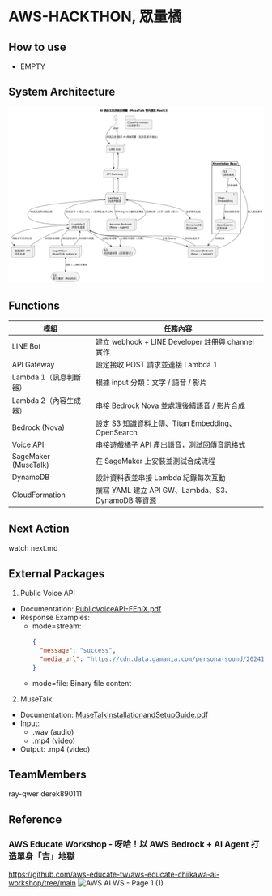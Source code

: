 # AWS-HACKTHON, 眾量橘

## How to use
- EMPTY


## System Architecture
![image](https://github.com/ray-qwer/AWS-Hackthon/blob/master/架構圖.png)

## Functions
| 模組 | 任務內容 |
|------|----------|
| LINE Bot | 建立 webhook + LINE Developer 註冊與 channel 實作 |
| API Gateway | 設定接收 POST 請求並連接 Lambda 1 |
| Lambda 1（訊息判斷器） | 根據 input 分類：文字 / 語音 / 影片 |
| Lambda 2（內容生成器） | 串接 Bedrock Nova 並處理後續語音 / 影片合成 |
| Bedrock (Nova) | 設定 S3 知識資料上傳、Titan Embedding、OpenSearch |
| Voice API | 串接遊戲橘子 API 產出語音，測試回傳音訊格式 |
| SageMaker (MuseTalk) | 在 SageMaker 上安裝並測試合成流程 |
| DynamoDB | 設計資料表並串接 Lambda 紀錄每次互動 |
| CloudFormation | 撰寫 YAML 建立 API GW、Lambda、S3、DynamoDB 等資源 |

## Next Action
watch next.md


## External Packages
1. Public Voice API
- Documentation: [PublicVoiceAPI-FEniX.pdf](https://reurl.cc/4L1MEK)
- Response Examples:
  - mode=stream:
    ```json
    {
      "message": "success",
      "media_url": "https://cdn.data.gamania.com/persona-sound/20241014/ting/05870db4-6b07-48a0-b7f0-3ed69e137989.wav"
    }
    ```
  - mode=file: Binary file content

2. MuseTalk
- Documentation: [MuseTalkInstallationandSetupGuide.pdf](https://reurl.cc/QYLo8p)
- Input: 
  - .wav (audio)
  - .mp4 (video)
- Output: .mp4 (video)

## TeamMembers
ray-qwer
derek890111

## Reference
### AWS Educate Workshop - 呀哈！以 AWS Bedrock + AI Agent 打造單身「吉」地獄
https://github.com/aws-educate-tw/aws-educate-chiikawa-ai-workshop/tree/main
![AWS AI WS - Page 1 (1)](https://github.com/user-attachments/assets/188465b9-8cb7-4094-80cc-abb87f8ebc13)

